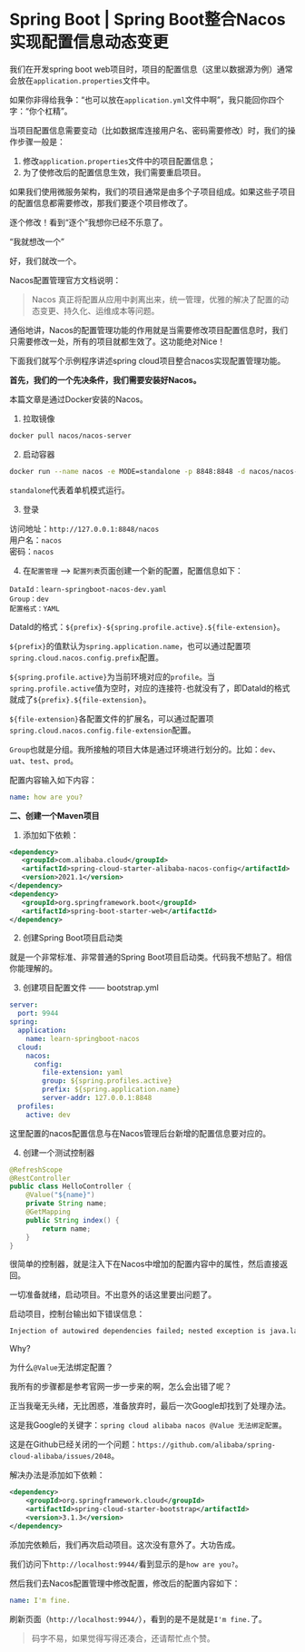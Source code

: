 # Spring Boot | Spring Boot整合Nacos实现配置信息动态变更

我们在开发spring boot web项目时，项目的配置信息（这里以数据源为例）通常会放在`application.properties`文件中。

如果你非得给我争：“也可以放在`application.yml`文件中啊”，我只能回你四个字：“你个杠精”。

当项目配置信息需要变动（比如数据库连接用户名、密码需要修改）时，我们的操作步骤一般是：

1. 修改`application.properties`文件中的项目配置信息；
2. 为了使修改后的配置信息生效，我们需要重启项目。

如果我们使用微服务架构，我们的项目通常是由多个子项目组成。如果这些子项目的配置信息都需要修改，那我们要逐个项目修改了。

逐个修改！看到“逐个”我想你已经不乐意了。

“我就想改一个”

好，我们就改一个。

Nacos配置管理官方文档说明：
> Nacos 真正将配置从应用中剥离出来，统一管理，优雅的解决了配置的动态变更、持久化、运维成本等问题。

通俗地讲，Nacos的配置管理功能的作用就是当需要修改项目配置信息时，我们只需要修改一处，所有的项目就都生效了。这功能绝对Nice！

下面我们就写个示例程序讲述spring cloud项目整合nacos实现配置管理功能。

**首先，我们的一个先决条件，我们需要安装好Nacos。**

本篇文章是通过Docker安装的Nacos。

1. 拉取镜像
```bash
docker pull nacos/nacos-server
```

2. 启动容器
```bash
docker run --name nacos -e MODE=standalone -p 8848:8848 -d nacos/nacos-server
```

`standalone`代表着单机模式运行。

3. 登录

访问地址：`http://127.0.0.1:8848/nacos`  
用户名：`nacos`  
密码：`nacos`

4. 在`配置管理` --> `配置列表`页面创建一个新的配置，配置信息如下：

```
DataId：learn-springboot-nacos-dev.yaml
Group：dev
配置格式：YAML
```

DataId的格式：`${prefix}-${spring.profile.active}.${file-extension}`。

`${prefix}`的值默认为`spring.application.name`，也可以通过配置项`spring.cloud.nacos.config.prefix`配置。

`${spring.profile.active}`为当前环境对应的`profile`。当`spring.profile.active`值为空时，对应的连接符`-`也就没有了，即DataId的格式就成了`${prefix}.${file-extension}`。

`${file-extension}`各配置文件的扩展名，可以通过配置项`spring.cloud.nacos.config.file-extension`配置。

`Group`也就是分组。我所接触的项目大体是通过环境进行划分的。比如：`dev`、`uat`、`test`、`prod`。

配置内容输入如下内容：

```yaml
name: how are you?
```

**二、创建一个Maven项目**

1. 添加如下依赖：
```xml
<dependency>
   <groupId>com.alibaba.cloud</groupId>
   <artifactId>spring-cloud-starter-alibaba-nacos-config</artifactId>
   <version>2021.1</version>
</dependency>
<dependency>
   <groupId>org.springframework.boot</groupId>
   <artifactId>spring-boot-starter-web</artifactId>
</dependency>
```

2. 创建Spring Boot项目启动类

就是一个非常标准、非常普通的Spring Boot项目启动类。代码我不想贴了。相信你能理解的。

3. 创建项目配置文件 —— bootstrap.yml
```yaml
server:
  port: 9944
spring:
  application:
    name: learn-springboot-nacos
  cloud:
    nacos:
      config:
        file-extension: yaml
        group: ${spring.profiles.active}
        prefix: ${spring.application.name}
        server-addr: 127.0.0.1:8848
  profiles:
    active: dev
```

这里配置的nacos配置信息与在Nacos管理后台新增的配置信息要对应的。

4. 创建一个测试控制器

```java
@RefreshScope
@RestController
public class HelloController {
    @Value("${name}")
    private String name;
    @GetMapping
    public String index() {
        return name;
    }
}
```

很简单的控制器，就是注入下在Nacos中增加的配置内容中的属性，然后直接返回。

一切准备就绪，启动项目。不出意外的话这里要出问题了。

启动项目，控制台输出如下错误信息：

```bash
Injection of autowired dependencies failed; nested exception is java.lang.IllegalArgumentException: Could not resolve placeholder 'name' in value "${name}"
```

Why?

为什么`@Value`无法绑定配置？

我所有的步骤都是参考官网一步一步来的啊，怎么会出错了呢？

正当我毫无头绪，无比困惑，准备放弃时，最后一次Google却找到了处理办法。

这是我Google的关键字：`spring cloud alibaba nacos @Value 无法绑定配置`。

这是在Github已经关闭的一个问题：`https://github.com/alibaba/spring-cloud-alibaba/issues/2048`。

解决办法是添加如下依赖：

```xml
<dependency>
    <groupId>org.springframework.cloud</groupId>
    <artifactId>spring-cloud-starter-bootstrap</artifactId>
    <version>3.1.3</version>
</dependency>
```

添加完依赖后，我们再次启动项目。这次没有意外了。大功告成。

我们访问下`http://localhost:9944/`看到显示的是`how are you?`。

然后我们去Nacos配置管理中修改配置，修改后的配置内容如下：

```yaml
name: I'm fine.
```

刷新页面（`http://localhost:9944/`），看到的是不是就是`I'm fine.`了。

> 码字不易，如果觉得写得还凑合，还请帮忙点个赞。

